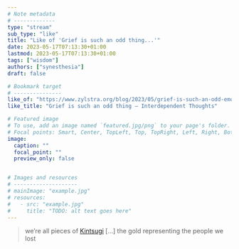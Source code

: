 ```yaml
---
# Note metadata
# -------------
type: "stream"
sub_type: "like"
title: "Like of 'Grief is such an odd thing...'"
date: 2023-05-17T07:13:30+01:00
lastmod: 2023-05-17T07:13:30+01:00
tags: ["wisdom"]
authors: ["synesthesia"]
draft: false

# Bookmark target
# ---------------
like_of: "https://www.zylstra.org/blog/2023/05/grief-is-such-an-odd-emotion/"
like_title: "Grief is such an odd thing – Interdependent Thoughts"

# Featured image
# To use, add an image named `featured.jpg/png` to your page's folder.
# Focal points: Smart, Center, TopLeft, Top, TopRight, Left, Right, BottomLeft, Bottom, BottomRight.
image:
  caption: ""
  focal_point: ""
  preview_only: false


# Images and resources
# --------------------
# mainImage: "example.jpg"
# resources:
#   - src: "example.jpg"
#     title: "TODO: alt text goes here"
---
```

>we’re all pieces of [Kintsugi](https://en.wikipedia.org/wiki/Kintsugi) [...] the gold representing the people we lost
